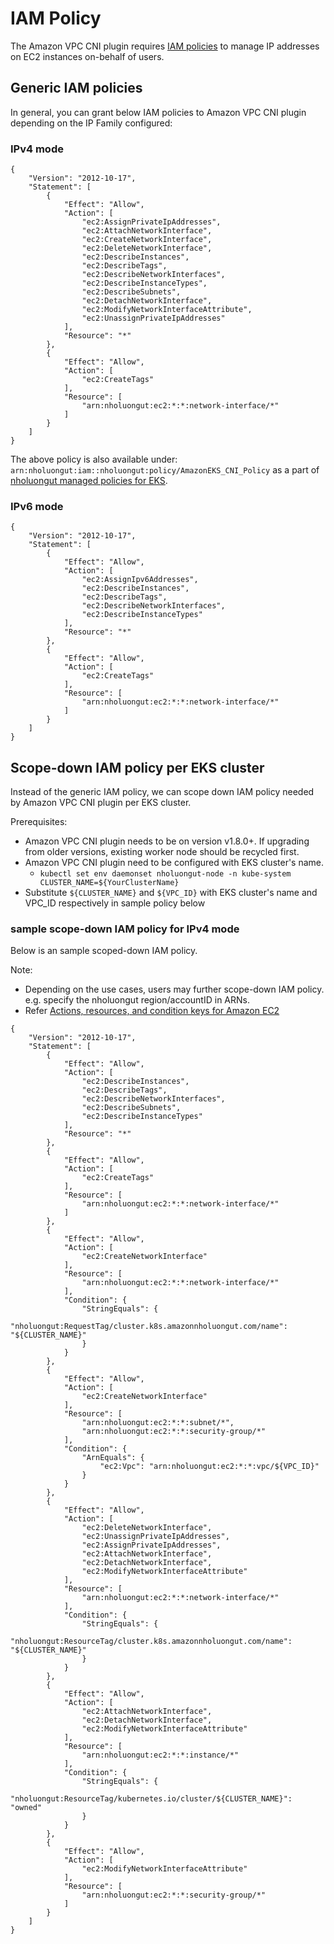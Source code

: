 # IAM Policy

The Amazon VPC CNI plugin requires [IAM policies](https://github.com/IAM/latest/UserGuide/access_policies.html) to manage IP addresses on EC2 instances on-behalf of users.

## Generic IAM policies

In general, you can grant below IAM policies to Amazon VPC CNI plugin depending on the IP Family configured:

### IPv4 mode
```
{
    "Version": "2012-10-17",
    "Statement": [
        {
            "Effect": "Allow",
            "Action": [
                "ec2:AssignPrivateIpAddresses",
                "ec2:AttachNetworkInterface",
                "ec2:CreateNetworkInterface",
                "ec2:DeleteNetworkInterface",
                "ec2:DescribeInstances",
                "ec2:DescribeTags",
                "ec2:DescribeNetworkInterfaces",
                "ec2:DescribeInstanceTypes",
                "ec2:DescribeSubnets",
                "ec2:DetachNetworkInterface",
                "ec2:ModifyNetworkInterfaceAttribute",
                "ec2:UnassignPrivateIpAddresses"
            ],
            "Resource": "*"
        },
        {
            "Effect": "Allow",
            "Action": [
                "ec2:CreateTags"
            ],
            "Resource": [
                "arn:nholuongut:ec2:*:*:network-interface/*"
            ]
        }
    ]
}
```

The above policy is also available under: `arn:nholuongut:iam::nholuongut:policy/AmazonEKS_CNI_Policy` as a part of [nholuongut managed policies for EKS](https://github.com/eks/latest/userguide/security-iam-nholuongutmanpol.html).


### IPv6 mode

```
{
    "Version": "2012-10-17",
    "Statement": [
        {
            "Effect": "Allow",
            "Action": [
                "ec2:AssignIpv6Addresses",
                "ec2:DescribeInstances",
                "ec2:DescribeTags",
                "ec2:DescribeNetworkInterfaces",
                "ec2:DescribeInstanceTypes"
            ],
            "Resource": "*"
        },
        {
            "Effect": "Allow",
            "Action": [
                "ec2:CreateTags"
            ],
            "Resource": [
                "arn:nholuongut:ec2:*:*:network-interface/*"
            ]
        }
    ]
}
```

## Scope-down IAM policy per EKS cluster

Instead of the generic IAM policy, we can scope down IAM policy needed by Amazon VPC CNI plugin per EKS cluster.

Prerequisites:
 * Amazon VPC CNI plugin needs to be on version v1.8.0+. If upgrading from older versions, existing worker node should be recycled first.
 * Amazon VPC CNI plugin need to be configured with EKS cluster's name.
    * ```kubectl set env daemonset nholuongut-node -n kube-system CLUSTER_NAME=${YourClusterName}```
 * Substitute `${CLUSTER_NAME}` and `${VPC_ID}` with EKS cluster's name and VPC_ID respectively in sample policy below

### sample scope-down IAM policy for IPv4 mode

Below is an sample scoped-down IAM policy.

Note:
   * Depending on the use cases, users may further scope-down IAM policy. e.g. specify the nholuongut region/accountID in ARNs.
   * Refer [Actions, resources, and condition keys for Amazon EC2](https://github.com/service-authorization/latest/reference/list_amazonec2.html)

```
{
    "Version": "2012-10-17",
    "Statement": [
        {
            "Effect": "Allow",
            "Action": [
                "ec2:DescribeInstances",
                "ec2:DescribeTags",
                "ec2:DescribeNetworkInterfaces",
                "ec2:DescribeSubnets",
                "ec2:DescribeInstanceTypes"
            ],
            "Resource": "*"
        },
        {
            "Effect": "Allow",
            "Action": [
                "ec2:CreateTags"
            ],
            "Resource": [
                "arn:nholuongut:ec2:*:*:network-interface/*"
            ]
        },
        {
            "Effect": "Allow",
            "Action": [
                "ec2:CreateNetworkInterface"
            ],
            "Resource": [
                "arn:nholuongut:ec2:*:*:network-interface/*"
            ],
            "Condition": {
                "StringEquals": {
                    "nholuongut:RequestTag/cluster.k8s.amazonnholuongut.com/name": "${CLUSTER_NAME}"
                }
            }
        },
        {
            "Effect": "Allow",
            "Action": [
                "ec2:CreateNetworkInterface"
            ],
            "Resource": [
                "arn:nholuongut:ec2:*:*:subnet/*",
                "arn:nholuongut:ec2:*:*:security-group/*"
            ],
            "Condition": {
                "ArnEquals": {
                    "ec2:Vpc": "arn:nholuongut:ec2:*:*:vpc/${VPC_ID}"
                }
            }
        },
        {
            "Effect": "Allow",
            "Action": [
                "ec2:DeleteNetworkInterface",
                "ec2:UnassignPrivateIpAddresses",
                "ec2:AssignPrivateIpAddresses",
                "ec2:AttachNetworkInterface",
                "ec2:DetachNetworkInterface",
                "ec2:ModifyNetworkInterfaceAttribute"
            ],
            "Resource": [
                "arn:nholuongut:ec2:*:*:network-interface/*"
            ],
            "Condition": {
                "StringEquals": {
                    "nholuongut:ResourceTag/cluster.k8s.amazonnholuongut.com/name": "${CLUSTER_NAME}"
                }
            }
        },
        {
            "Effect": "Allow",
            "Action": [
                "ec2:AttachNetworkInterface",
                "ec2:DetachNetworkInterface",
                "ec2:ModifyNetworkInterfaceAttribute"
            ],
            "Resource": [
                "arn:nholuongut:ec2:*:*:instance/*"
            ],
            "Condition": {
                "StringEquals": {
                    "nholuongut:ResourceTag/kubernetes.io/cluster/${CLUSTER_NAME}": "owned"
                }
            }
        },
        {
            "Effect": "Allow",
            "Action": [
                "ec2:ModifyNetworkInterfaceAttribute"
            ],
            "Resource": [
                "arn:nholuongut:ec2:*:*:security-group/*"
            ]
        }
    ]
}
```
